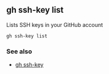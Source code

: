 

## gh ssh-key list

Lists SSH keys in your GitHub account

```
gh ssh-key list
```

### See also

* [gh ssh-key](./gh_ssh-key)

